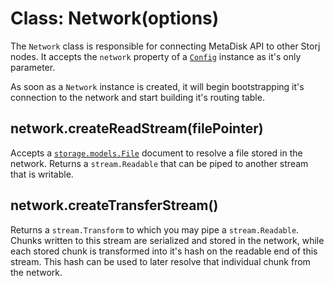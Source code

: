Class: Network(options)
=======================

The `Network` class is responsible for connecting MetaDisk API to other
Storj nodes. It accepts the `network` property of a [`Config`](config.md)
instance as it's only parameter.

As soon as a `Network` instance is created, it will begin bootstrapping it's
connection to the network and start building it's routing table.

## network.createReadStream(filePointer)

Accepts a [`storage.models.File`](storage.md#File) document to resolve a file
stored in the network. Returns a `stream.Readable` that can be piped to another
stream that is writable.

## network.createTransferStream()

Returns a `stream.Transform` to which you may pipe a `stream.Readable`. Chunks
written to this stream are serialized and stored in the network, while each
stored chunk is transformed into it's hash on the readable end of this stream.
This hash can be used to later resolve that individual chunk from the network.
